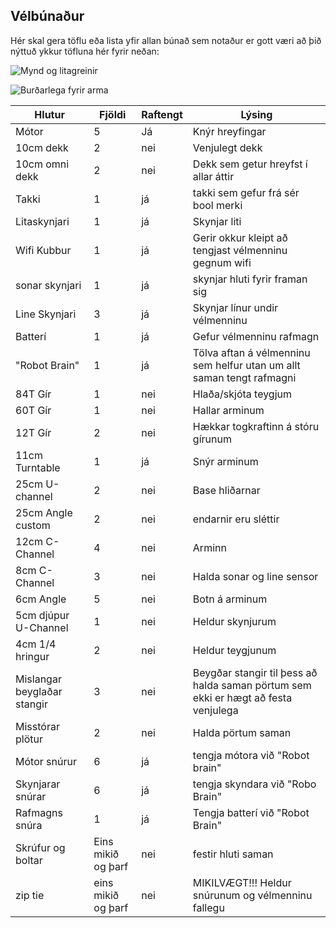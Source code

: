 ## Vélbúnaður
Hér skal gera töflu eða lista yfir allan búnað sem notaður er gott væri að þið nýttuð ykkur töfluna hér fyrir neðan:

![Mynd og litagreinir](./img/visionsensor.jpg)

![Burðarlega fyrir arma](./img/275-1810-turntable-bearing-together.jpg)

  | Hlutur | Fjöldi | Raftengt | Lýsing |
  | --- | --- | --- | --- |
  | Mótor  | 5 | Já | Knýr hreyfingar | 
  | 10cm dekk  | 2 | nei | Venjulegt dekk |
  | 10cm omni dekk  | 2 | nei | Dekk sem getur hreyfst í allar áttir | 
  | Takki  | 1 | já | takki sem gefur frá sér bool merki |
  | Litaskynjari  | 1 | já | Skynjar liti |
  | Wifi Kubbur  | 1 | já | Gerir okkur kleipt að tengjast vélmenninu gegnum wifi |
  | sonar skynjari | 1 | já | skynjar hluti fyrir framan sig |
  | Line Skynjari  | 3 | já | Skynjar línur undir vélmenninu |
  | Batterí  | 1 | já | Gefur vélmenninu rafmagn |
  | "Robot Brain"  | 1 | já | Tölva aftan á vélmenninu sem helfur utan um allt saman tengt rafmagni |
  | 84T Gír  | 1 | nei | Hlaða/skjóta teygjum |
  | 60T Gír  | 1 | nei | Hallar arminum |
  | 12T Gír  | 2 | nei | Hækkar togkraftinn á stóru gírunum |
  | 11cm Turntable | 1 | já | Snýr arminum |
  | 25cm U-channel  | 2 | nei | Base hliðarnar |
  | 25cm Angle custom  | 2 | nei | endarnir eru sléttir |
  | 12cm C-Channel  | 4 | nei | Arminn |
  | 8cm C-Channel  | 3 | nei | Halda sonar og line sensor |
  | 6cm Angle  | 5 | nei | Botn á arminum |
  | 5cm djúpur U-Channel  | 1 | nei | Heldur skynjurum |
  | 4cm 1/4 hringur  | 2 | nei | Heldur teygjunum |
  | Mislangar beyglaðar stangir   | 3 | nei | Beygðar stangir til þess að halda saman pörtum sem ekki er hægt að festa venjulega  |
  | Misstórar plötur | 2 | nei | Halda pörtum saman |
  | Mótor snúrur  | 6 | já | tengja mótora við "Robot brain" |
  | Skynjarar snúrar | 6 | já | tengja skyndara við "Robo Brain" |
  | Rafmagns snúra  | 1 | já | Tengja batterí við "Robot Brain" |
  | Skrúfur og boltar  | Eins mikið og þarf | nei | festir hluti saman |
  | zip tie  | eins mikið og þarf | nei | MIKILVÆGT!!! Heldur snúrunum og vélmenninu fallegu |
